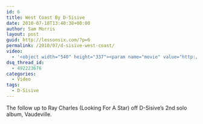 ```yaml
---
id: 6
title: West Coast By D-Sisive
date: 2010-07-18T13:40:38+00:00
author: Sam Morris
layout: post
guid: http://lessonsix.com/?p=6
permalink: /2010/07/d-sisive-west-coast/
video:
  - '<object width="540" height="337"><param name="movie" value="http://www.youtube.com/v/a2QP3auNXmQ?fs=1&hl=en_GB"></param><param name="allowFullScreen" value="true"></param><param name="allowscriptaccess" value="always"></param><embed src="http://www.youtube.com/v/a2QP3auNXmQ?fs=1&hl=en_GB" type="application/x-shockwave-flash" width="540" height="337" allowscriptaccess="always" allowfullscreen="true"></embed></object>'
dsq_thread_id:
  - 492223676
categories:
  - Video
tags:
  - D-Sisive
---
```

The follow up to Ray Charles (Looking For A Star) off D-Sisive&#8217;s 2nd solo album, Vaudeville.